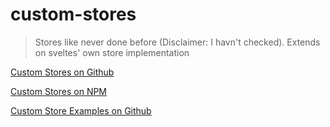 # custom-stores
> Stores like never done before (Disclaimer: I havn't checked). Extends on sveltes' own store implementation

[Custom Stores on Github](https://github.com/sveltering/custom-store)

[Custom Stores on NPM](https://www.npmjs.com/package/@sveltering/custom-store)

[Custom Store Examples on Github](https://github.com/sveltering/custom-store-examples)
